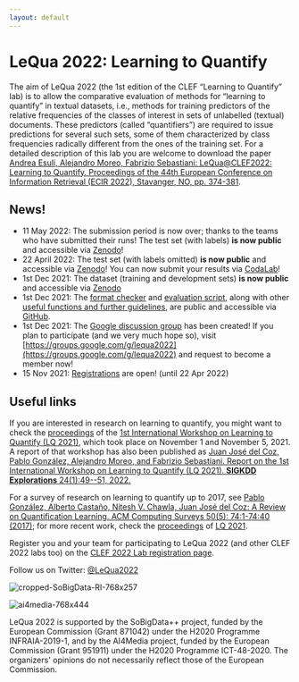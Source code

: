 ```yaml
---
layout: default
---
```


# LeQua 2022: Learning to Quantify

The aim of LeQua 2022 (the 1st edition of the CLEF “Learning to Quantify” lab) is to allow the comparative evaluation of methods for “learning to quantify” in textual datasets, i.e., methods for training predictors of the relative frequencies of the classes of interest in sets of unlabelled (textual) documents. These predictors (called “quantifiers”) are required to issue predictions for several such sets, some of them characterized by class frequencies radically different from the ones of the training set. For a detailed description of this lab you are welcome to download the paper [Andrea Esuli, Alejandro Moreo, Fabrizio Sebastiani: LeQua@CLEF2022: Learning to Quantify. Proceedings of the 44th European Conference on Information Retrieval (ECIR 2022), Stavanger, NO, pp. 374-381](https://arxiv.org/abs/2111.11249).

## News!

* 11 May 2022: The submission period is now over; thanks to the teams who have submitted their runs! The test set (with labels) **is now public** and accessible via [Zenodo](https://doi.org/10.5281/zenodo.5734464)! 
* 22 April 2022: The test set (with labels omitted) **is now public** and accessible via [Zenodo](https://doi.org/10.5281/zenodo.5734464)! You can now submit your results via [CodaLab](https://codalab.lisn.upsaclay.fr/competitions/4134)!
* 1st Dec 2021: The dataset (training and development sets) **is now public** and accessible via [Zenodo](https://www.doi.org/10.5281/zenodo.5734465)
* 1st Dec 2021: The [format checker](https://github.com/HLT-ISTI/LeQua2022_scripts/blob/main/format_checker.py) and [evaluation script](https://github.com/HLT-ISTI/LeQua2022_scripts/blob/main/evaluate.py), along with other [useful functions and further guidelines](https://github.com/HLT-ISTI/LeQua2022_scripts), are public and accessible via [GitHub](https://github.com/HLT-ISTI/LeQua2022_scripts).
* 1st Dec 2021: The [Google discussion group](https://groups.google.com/g/lequa2022) has been created! If you plan to participate (and we very much hope so), visit [https://groups.google.com/g/lequa2022](https://groups.google.com/g/lequa2022) and request to become a member now!
* 15 Nov 2021: [Registrations](http://clef2022-labs-registration.dei.unipd.it/) are open! (until 22 Apr 2022)

## Useful links

If you are interested in research on learning to quantify, you might want to check the [proceedings](http://ceur-ws.org/Vol-3052/) of the [1st International Workshop on Learning to Quantify (LQ 2021)](https://cikmlq2021.github.io/), which took place on November 1 and November 5, 2021. A report of that workshop has also been published as [Juan José del Coz, Pablo González, Alejandro Moreo, and Fabrizio Sebastiani.  Report on the 1st International Workshop on Learning to Quantify (LQ 2021). **SIGKDD Explorations** 24(1):49--51, 2022.](http://kdd.org/exploration_files/vol24issue1_4._Report_on_the_1st_International_Workshop_on_Learning_to_Quantify_%28LQ_2021%29.pdf)

For a survey of research on learning to quantify up to 2017, see [Pablo González, Alberto Castaño, Nitesh V. Chawla, Juan José del Coz: A Review on Quantification Learning. ACM Computing Surveys 50(5): 74:1-74:40 (2017)](https://dl.acm.org/doi/10.1145/3117807); for more recent work, check the [proceedings](http://ceur-ws.org/Vol-3052/) of [LQ 2021](https://cikmlq2021.github.io/).

Register you and your team for participating to LeQua 2022 (and other CLEF 2022 labs too) on the [CLEF 2022 Lab registration page](https://clef2022-labs-registration.dei.unipd.it/).

Follow us on Twitter: [@LeQua2022](https://twitter.com/LeQua2022)

![cropped-SoBigData-RI-768x257](https://user-images.githubusercontent.com/92160733/142188337-675041c8-29cf-4d32-a3bf-603fc8b7a787.png)

![ai4media-768x444](https://user-images.githubusercontent.com/92160733/142188325-90cc9258-a43e-47d6-ad68-a8fc2bb90526.png)

LeQua 2022 is supported by the SoBigData++ project, funded by the European Commission (Grant 871042) under the H2020 Programme INFRAIA-2019-1, and by the AI4Media project, funded by the European Commission (Grant 951911) under the H2020 Programme ICT-48-2020. The organizers' opinions do not necessarily reflect those of the European Commission.

